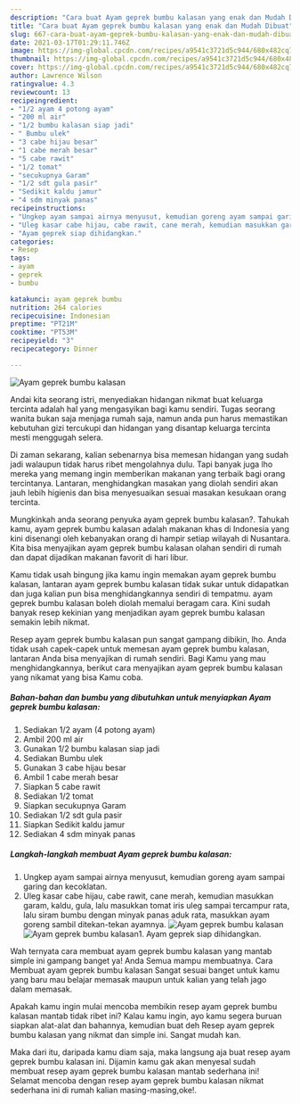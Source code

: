 ```yaml
---
description: "Cara buat Ayam geprek bumbu kalasan yang enak dan Mudah Dibuat"
title: "Cara buat Ayam geprek bumbu kalasan yang enak dan Mudah Dibuat"
slug: 667-cara-buat-ayam-geprek-bumbu-kalasan-yang-enak-dan-mudah-dibuat
date: 2021-03-17T01:29:11.746Z
image: https://img-global.cpcdn.com/recipes/a9541c3721d5c944/680x482cq70/ayam-geprek-bumbu-kalasan-foto-resep-utama.jpg
thumbnail: https://img-global.cpcdn.com/recipes/a9541c3721d5c944/680x482cq70/ayam-geprek-bumbu-kalasan-foto-resep-utama.jpg
cover: https://img-global.cpcdn.com/recipes/a9541c3721d5c944/680x482cq70/ayam-geprek-bumbu-kalasan-foto-resep-utama.jpg
author: Lawrence Wilson
ratingvalue: 4.3
reviewcount: 13
recipeingredient:
- "1/2 ayam 4 potong ayam"
- "200 ml air"
- "1/2 bumbu kalasan siap jadi"
- " Bumbu ulek"
- "3 cabe hijau besar"
- "1 cabe merah besar"
- "5 cabe rawit"
- "1/2 tomat"
- "secukupnya Garam"
- "1/2 sdt gula pasir"
- "Sedikit kaldu jamur"
- "4 sdm minyak panas"
recipeinstructions:
- "Ungkep ayam sampai airnya menyusut, kemudian goreng ayam sampai garing dan kecoklatan."
- "Uleg kasar cabe hijau, cabe rawit, cane merah, kemudian masukkan garam, kaldu, gula, lalu masukkan tomat iris uleg sampai tercampur rata, lalu siram bumbu dengan minyak panas aduk rata, masukkan ayam goreng sambil ditekan-tekan ayamnya."
- "Ayam geprek siap dihidangkan."
categories:
- Resep
tags:
- ayam
- geprek
- bumbu

katakunci: ayam geprek bumbu 
nutrition: 264 calories
recipecuisine: Indonesian
preptime: "PT21M"
cooktime: "PT53M"
recipeyield: "3"
recipecategory: Dinner

---
```



![Ayam geprek bumbu kalasan](https://img-global.cpcdn.com/recipes/a9541c3721d5c944/680x482cq70/ayam-geprek-bumbu-kalasan-foto-resep-utama.jpg)

Andai kita seorang istri, menyediakan hidangan nikmat buat keluarga tercinta adalah hal yang mengasyikan bagi kamu sendiri. Tugas seorang  wanita bukan saja menjaga rumah saja, namun anda pun harus memastikan kebutuhan gizi tercukupi dan hidangan yang disantap keluarga tercinta mesti menggugah selera.

Di zaman  sekarang, kalian sebenarnya bisa memesan hidangan yang sudah jadi walaupun tidak harus ribet mengolahnya dulu. Tapi banyak juga lho mereka yang memang ingin memberikan makanan yang terbaik bagi orang tercintanya. Lantaran, menghidangkan masakan yang diolah sendiri akan jauh lebih higienis dan bisa menyesuaikan sesuai masakan kesukaan orang tercinta. 



Mungkinkah anda seorang penyuka ayam geprek bumbu kalasan?. Tahukah kamu, ayam geprek bumbu kalasan adalah makanan khas di Indonesia yang kini disenangi oleh kebanyakan orang di hampir setiap wilayah di Nusantara. Kita bisa menyajikan ayam geprek bumbu kalasan olahan sendiri di rumah dan dapat dijadikan makanan favorit di hari libur.

Kamu tidak usah bingung jika kamu ingin memakan ayam geprek bumbu kalasan, lantaran ayam geprek bumbu kalasan tidak sukar untuk didapatkan dan juga kalian pun bisa menghidangkannya sendiri di tempatmu. ayam geprek bumbu kalasan boleh diolah memalui beragam cara. Kini sudah banyak resep kekinian yang menjadikan ayam geprek bumbu kalasan semakin lebih nikmat.

Resep ayam geprek bumbu kalasan pun sangat gampang dibikin, lho. Anda tidak usah capek-capek untuk memesan ayam geprek bumbu kalasan, lantaran Anda bisa menyajikan di rumah sendiri. Bagi Kamu yang mau menghidangkannya, berikut cara menyajikan ayam geprek bumbu kalasan yang nikamat yang bisa Kamu coba.

<!--inarticleads1-->

##### Bahan-bahan dan bumbu yang dibutuhkan untuk menyiapkan Ayam geprek bumbu kalasan:

1. Sediakan 1/2 ayam (4 potong ayam)
1. Ambil 200 ml air
1. Gunakan 1/2 bumbu kalasan siap jadi
1. Sediakan  Bumbu ulek
1. Gunakan 3 cabe hijau besar
1. Ambil 1 cabe merah besar
1. Siapkan 5 cabe rawit
1. Sediakan 1/2 tomat
1. Siapkan secukupnya Garam
1. Sediakan 1/2 sdt gula pasir
1. Siapkan Sedikit kaldu jamur
1. Sediakan 4 sdm minyak panas




<!--inarticleads2-->

##### Langkah-langkah membuat Ayam geprek bumbu kalasan:

1. Ungkep ayam sampai airnya menyusut, kemudian goreng ayam sampai garing dan kecoklatan.
1. Uleg kasar cabe hijau, cabe rawit, cane merah, kemudian masukkan garam, kaldu, gula, lalu masukkan tomat iris uleg sampai tercampur rata, lalu siram bumbu dengan minyak panas aduk rata, masukkan ayam goreng sambil ditekan-tekan ayamnya.
<img src="https://img-global.cpcdn.com/steps/f92c5a165763ccf9/160x128cq70/ayam-geprek-bumbu-kalasan-langkah-memasak-2-foto.jpg" alt="Ayam geprek bumbu kalasan"><img src="https://img-global.cpcdn.com/steps/304dd779154442c7/160x128cq70/ayam-geprek-bumbu-kalasan-langkah-memasak-2-foto.jpg" alt="Ayam geprek bumbu kalasan">1. Ayam geprek siap dihidangkan.




Wah ternyata cara membuat ayam geprek bumbu kalasan yang mantab simple ini gampang banget ya! Anda Semua mampu membuatnya. Cara Membuat ayam geprek bumbu kalasan Sangat sesuai banget untuk kamu yang baru mau belajar memasak maupun untuk kalian yang telah jago dalam memasak.

Apakah kamu ingin mulai mencoba membikin resep ayam geprek bumbu kalasan mantab tidak ribet ini? Kalau kamu ingin, ayo kamu segera buruan siapkan alat-alat dan bahannya, kemudian buat deh Resep ayam geprek bumbu kalasan yang nikmat dan simple ini. Sangat mudah kan. 

Maka dari itu, daripada kamu diam saja, maka langsung aja buat resep ayam geprek bumbu kalasan ini. Dijamin kamu gak akan menyesal sudah membuat resep ayam geprek bumbu kalasan mantab sederhana ini! Selamat mencoba dengan resep ayam geprek bumbu kalasan nikmat sederhana ini di rumah kalian masing-masing,oke!.

